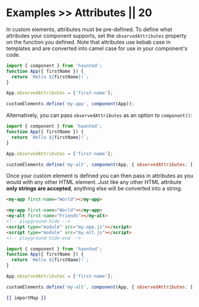 # Examples >> Attributes || 20

<style data-helmet>
  html { --playground-ide-height: 210px; }
</style>

In custom elements, attributes must be pre-defined. To define what attributes your component supports, set the `observedAttributes` property on the function you defined. Note that attributes use kebab case in templates and are converted into camel case for use in your component's code.

```js playground attributes my-app.js
import { component } from 'haunted';
function App({ firstName }) {
  return `Hello ${firstName}!`;
}

App.observedAttributes = ['first-name'];

customElements.define('my-app', component(App));
```

Alternatively, you can pass `observedAttributes` as an option to `component()`:

```js
import { component } from 'haunted';
function App({ firstName }) {
  return `Hello ${firstName}!`;
}

App.observedAttributes = ['first-name'];

customElements.define('my-alt', component(App, { observedAttributes: ['first-name'] }));
```

Once your custom element is defined you can then pass in attributes as you would with any other HTML element. Just like any other HTML attribute **only strings are accepted**, anything else will be converted into a string.

```html
<my-app first-name="World"></my-app>
```

```html playground-file attributes index.html
<my-app first-name="World"></my-app>
<my-alt first-name="Friends"></my-alt>
<!-- playground-hide -->
<script type="module" src="my-app.js"></script>
<script type="module" src="my-alt.js"></script>
<!-- playground-hide-end -->
```

```js playground-file attributes my-alt.js
import { component } from 'haunted';
function App({ firstName }) {
  return `Hello ${firstName}!`;
}

App.observedAttributes = ['first-name'];

customElements.define('my-alt', component(App, { observedAttributes: ['first-name'] }));
```

```handlebars playground-import-map attributes
{{ importMap }}
```
